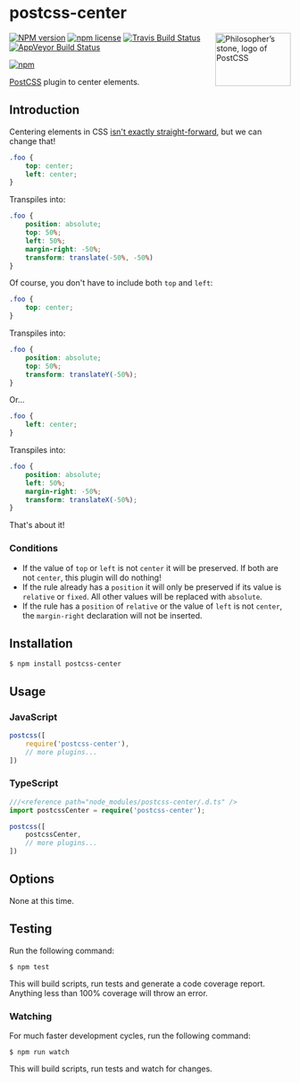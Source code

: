 # postcss-center

<img align="right" width="135" height="95"
	title="Philosopher’s stone, logo of PostCSS"
	src="http://postcss.github.io/postcss/logo-leftp.png">

[![NPM version](http://img.shields.io/npm/v/postcss-center.svg?style=flat)](https://www.npmjs.org/package/postcss-center)
[![npm license](http://img.shields.io/npm/l/postcss-center.svg?style=flat-square)](https://www.npmjs.org/package/postcss-center)
[![Travis Build Status](https://img.shields.io/travis/jedmao/postcss-center.svg?label=unix)](https://travis-ci.org/jedmao/postcss-center)
[![AppVeyor Build Status](https://img.shields.io/appveyor/ci/jedmao/postcss-center.svg?label=windows)](https://ci.appveyor.com/project/jedmao/postcss-center)

[![npm](https://nodei.co/npm/postcss-center.svg?downloads=true)](https://nodei.co/npm/postcss-center/)

[PostCSS](https://github.com/postcss/postcss) plugin to center elements.

## Introduction

Centering elements in CSS [isn't exactly straight-forward](http://www.w3.org/Style/Examples/007/center.en.html), but we can change that!

```css
.foo {
	top: center;
	left: center;
}
```

Transpiles into:

```css
.foo {
	position: absolute;
	top: 50%;
	left: 50%;
	margin-right: -50%;
	transform: translate(-50%, -50%)
}
```

Of course, you don't have to include both `top` and `left`:

```css
.foo {
	top: center;
}
```

Transpiles into:

```css
.foo {
	position: absolute;
	top: 50%;
	transform: translateY(-50%);
}
```

Or...

```css
.foo {
	left: center;
}
```

Transpiles into:

```css
.foo {
	position: absolute;
	left: 50%;
	margin-right: -50%;
	transform: translateX(-50%);
}
```

That's about it!

### Conditions

- If the value of `top` or `left` is not `center` it will be preserved. If both are not `center`, this plugin will do nothing!
- If the rule already has a `position` it will only be preserved if its value is `relative` or `fixed`. All other values will be replaced with `absolute`.
- If the rule has a `position` of `relative` or the value of `left` is not `center`, the `margin-right` declaration will not be inserted.

## Installation

```
$ npm install postcss-center
```

## Usage

### JavaScript

```js
postcss([
	require('postcss-center'),
	// more plugins...
])
```

### TypeScript

```ts
///<reference path="node_modules/postcss-center/.d.ts" />
import postcssCenter = require('postcss-center');

postcss([
	postcssCenter,
	// more plugins...
])
```

## Options

None at this time.

## Testing

Run the following command:

```
$ npm test
```

This will build scripts, run tests and generate a code coverage report. Anything less than 100% coverage will throw an error.

### Watching

For much faster development cycles, run the following command:

```
$ npm run watch
```

This will build scripts, run tests and watch for changes.
